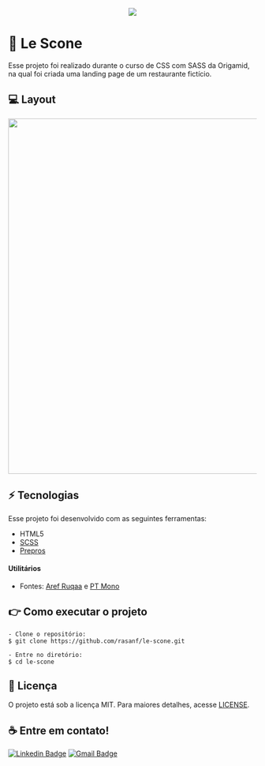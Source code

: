 <p align="center">
  <img src="https://github.com/rasanf/lescone-origamid/blob/master/img/github/banner-git.jpg">
</p>

<a id="sobre-a-lescone"></a>
# :fork_and_knife: Le Scone
Esse projeto foi realizado durante o curso de CSS com SASS da Origamid, na qual foi criada uma landing page de um restaurante fictício.

<a id="layout"></a>
## :computer: Layout
<p align="center">
  <img width="720px" src="https://github.com/rasanf/lescone-origamid/blob/master/img/github/mockup-lescone.jpg">
</p>

<a id="tecnologias"></a>
## :zap: Tecnologias
Esse projeto foi desenvolvido com as seguintes ferramentas:

* HTML5
* [SCSS](https://sass-lang.com/)
* [Prepros](https://prepros.io/)

#### Utilitários
* Fontes: <a href="https://fonts.google.com/specimen/Aref+Ruqaa?query=aref">Aref Ruqaa</a> e <a href="https://fonts.google.com/specimen/PT+Mono?query=pt+mono">PT Mono</a>

<a id="como-executar-o-projeto"></a>
## :point_right: Como executar o projeto
```
- Clone o repositório:
$ git clone https://github.com/rasanf/le-scone.git

- Entre no diretório:
$ cd le-scone
```

<a id="licenca"></a>
## :page_facing_up: Licença
O projeto está sob a licença MIT. Para maiores detalhes, acesse <a href="https://github.com/rasanf/lescone-origamid/blob/master/LICENSE">LICENSE</a>.

<a id="contato"></a>
## :coffee: Entre em contato!

[![Linkedin Badge](https://img.shields.io/badge/-Raissa%20Sanfelice-2E282A?style=flat-square&logo=Linkedin&logoColor=white&link=https://www.linkedin.com/in/alewssandra/)](https://www.linkedin.com/in/alewssandra/) 
[![Gmail Badge](https://img.shields.io/badge/alewssandralima@gmail.com-2E282A?style=flat-square&logo=Gmail&logoColor=white&link=mailto:ra.sanf@gmail.com)](mailto:alewssandralima@gmail.com)
